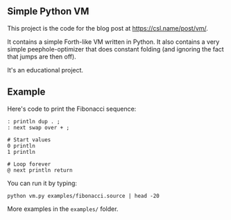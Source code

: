 Simple Python VM
----------------

This project is the code for the blog post at https://csl.name/post/vm/.

It contains a simple Forth-like VM written in Python. It also contains a
very simple peephole-optimizer that does constant folding (and ignoring the
fact that jumps are then off).

It's an educational project.

Example
-------

Here's code to print the Fibonacci sequence:

    : println dup . ;
    : next swap over + ;

    # Start values
    0 println
    1 println

    # Loop forever
    @ next println return

You can run it by typing:

    python vm.py examples/fibonacci.source | head -20

More examples in the `examples/` folder.
